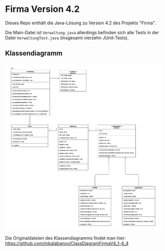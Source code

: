 # Firma Version 4.2
Dieses Repo enthält die Java-Lösung zu Version 4.2 des Projekts "Firma".

Die Main-Datei ist `Verwaltung.java` allerdings befinden sich alle Tests in der Datei `VerwaltungTest.java` (insgesamt vierzehn JUnit-Tests).

## Klassendiagramm

![Klassendiagramm](FirmaV4_2_ClassDiagram.png)

Die Originaldateien des Klassendiagramms findet man hier: https://github.com/mbalabanov/ClassDiagramFirmaV4_1-4_4
